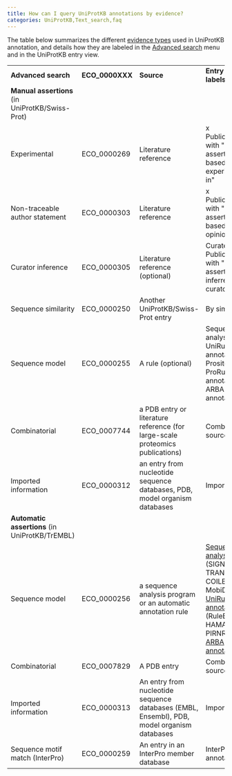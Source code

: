 ```yaml
---
title: How can I query UniProtKB annotations by evidence?
categories: UniProtKB,Text_search,faq
---
```


The table below summarizes the different [evidence types](http://www.uniprot.org/help/evidences) used in UniProtKB annotation, and details how they are labeled in the [Advanced search](http://www.uniprot.org/help/advanced%5Fsearch) menu and in the UniProtKB entry view.

|                                                 |                 |                                                                                            |                                                                                                                                                                                                                                                 |                            |                  |            |               |
|:------------------------------------------------|:----------------|:-------------------------------------------------------------------------------------------|:------------------------------------------------------------------------------------------------------------------------------------------------------------------------------------------------------------------------------------------------|:---------------------------|:-----------------|:-----------|:--------------|
| **Advanced search**                             | **ECO_0000XXX** | **Source**                                                                                 | **Entry view labels**                                                                                                                                                                                                                           | **Notes**                  | **Experimental** | **Manual** | **Automatic** |
| **Manual assertions** (in UniProtKB/Swiss-Prot) |                 |                                                                                            |                                                                                                                                                                                                                                                 |                            |                  |            |               |
| Experimental                                    | ECO_0000269     | Literature reference                                                                       | x Publication(s) with "Manual assertion based on experiment in"                                                                                                                                                                                 |                            | yes              | yes        | no            |
| Non-traceable author statement                  | ECO_0000303     | Literature reference                                                                       | x Publication(s) with "Manual assertion based on opinion in"                                                                                                                                                                                    |                            | yes              | yes        | no            |
| Curator inference                               | ECO_0000305     | Literature reference (optional)                                                            | Curated, x Publication(s) with "Manual assertion inferred by curator from"                                                                                                                                                                      |                            | no               | yes        | no            |
| Sequence similarity                             | ECO_0000250     | Another UniProtKB/Swiss-Prot entry                                                         | By similarity                                                                                                                                                                                                                                   |                            | no               | yes        | no            |
| Sequence model                                  | ECO_0000255     | A rule (optional)                                                                          | Sequence analysis, UniRule annotation, Prosite ProRule annotation, ARBA annotation                                                                                                                                                              |                            | no               | yes        | no            |
| Combinatorial                                   | ECO_0007744     | a PDB entry or literature reference (for large-scale proteomics publications)              | Combined sources                                                                                                                                                                                                                                |                            | no               | yes        | no            |
| Imported information                            | ECO_0000312     | an entry from nucleotide sequence databases, PDB, model organism databases                 | Imported                                                                                                                                                                                                                                        |                            | no               | yes        | no            |
| **Automatic assertions** (in UniProtKB/TrEMBL)  |                 |                                                                                            |                                                                                                                                                                                                                                                 |                            |                  |            |               |
| Sequence model                                  | ECO_0000256     | a sequence analysis program or an automatic annotation rule                                | [Sequence analysis](http://www.uniprot.org/help/sam) (SIGNAL, TRANSMEM, COILED or MobiDB-lite), [UniRule annotation](http://www.uniprot.org/help/unirule) (RuleBase, HAMAP or PIRNR/PIRSR), [ARBA annotation](http://www.uniprot.org/help/arba) |                            | no               | no         | yes           |
| Combinatorial                                   | ECO_0007829     | A PDB entry                                                                                | Combined sources                                                                                                                                                                                                                                |                            | no               | no         | yes           |
| Imported information                            | ECO_0000313     | An entry from nucleotide sequence databases (EMBL, Ensembl), PDB, model organism databases | Imported                                                                                                                                                                                                                                        |                            | no               | no         | yes           |
| Sequence motif match (InterPro)                 | ECO_0000259     | An entry in an InterPro member database                                                    | InterPro annotation                                                                                                                                                                                                                             | used for domain annotation | no               | no         | yes           |
